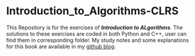 # Introduction_to_Algorithms-CLRS

This Repository is for the exercises of <b><i>Introduction to ALgorithms</i></b>. The solutions to these exercises are coded in both Python and C++, user can find them in corresponding folder. My study notes and some explanations for this book are available in my [github blog](https://wu-haonan.github.io/2023/02/25/AL_Lec_1.html#merge-sort). 
